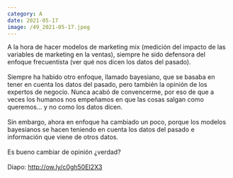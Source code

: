 ```yaml
--- 
category: A 
date: 2021-05-17 
image: /49_2021-05-17.jpeg 
--- 
```


A la hora de hacer modelos de marketing mix (medición del impacto de las variables de marketing en la ventas), siempre he sido defensora del enfoque frecuentista (ver qué nos dicen los datos del pasado).<br><br>Siempre ha habido otro enfoque, llamado bayesiano, que se basaba en tener en cuenta los datos del pasado, pero también la opinión de los expertos de negocio. Nunca acabó de convencerme, por eso de que a veces los humanos nos empeñamos en que las cosas salgan como queremos... y no como los datos dicen. <br><br>Sin embargo, ahora en enfoque ha cambiado un poco, porque los modelos bayesianos se hacen teniendo en cuenta los datos del pasado e información que viene de otros datos.<br><br>Es bueno cambiar de opinión ¿verdad?<br><br>Diapo: http://ow.ly/c0gh50EI2X3